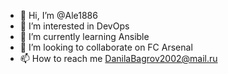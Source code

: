 - 👋 Hi, I’m @Ale1886
- 👀 I’m interested in DevOps
- 🌱 I’m currently learning Ansible
- 💞️ I’m looking to collaborate on FC Arsenal
- 📫 How to reach me DanilaBagrov2002@mail.ru

<!---
Ale1886/Ale1886 is a ✨ special ✨ repository because its `README.md` (this file) appears on your GitHub profile.
You can click the Preview link to take a look at your changes.
--->

